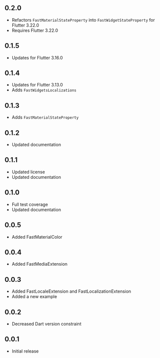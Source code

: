 ## 0.2.0
- Refactors `FastMaterialStateProperty` into `FastWidgetStateProperty` for Flutter 3.22.0
- Requires Flutter 3.22.0

## 0.1.5
- Updates for Flutter 3.16.0

## 0.1.4
- Updates for Flutter 3.13.0
- Adds `FastWidgetsLocalizations`

## 0.1.3
- Adds `FastMaterialStateProperty`

## 0.1.2
- Updated documentation

## 0.1.1
- Updated license
- Updated documentation

## 0.1.0
- Full test coverage
- Updated documentation

## 0.0.5
- Added FastMaterialColor

## 0.0.4
- Added FastMediaExtension

## 0.0.3
- Added FastLocaleExtension and FastLocalizationExtension
- Added a new example

## 0.0.2
- Decreased Dart version constraint

## 0.0.1
- Initial release